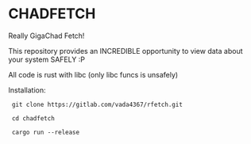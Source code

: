 # CHADFETCH

 Really GigaChad Fetch!

 This repository provides an INCREDIBLE
opportunity to view data about your system
SAFELY :P
 
 All code is rust with libc
(only libc funcs is unsafely)


Installation:

```
 git clone https://gitlab.com/vada4367/rfetch.git
```
```
 cd chadfetch
```
```
 cargo run --release
```
